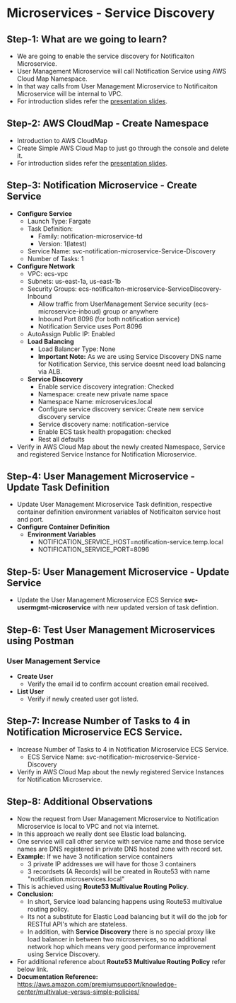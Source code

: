 # Microservices - Service Discovery

## Step-1: What are we going to learn?
- We are going to enable the service discovery for Notificaiton Microservice.
- User Management Microservice will call Notification Service using AWS Cloud Map Namespace. 
- In that way calls from User Management Microservice to Notificaiton Microservice will be internal to VPC. 
-  For introduction slides refer the [presentation slides](/otherfiles/presentations/AWS-FargateECS-Masterclass-Course.pdf). 

## Step-2: AWS CloudMap - Create Namespace
- Introduction to AWS CloudMap
- Create Simple AWS Cloud Map to just go through the console and delete it. 
-  For introduction slides refer the [presentation slides](/otherfiles/presentations/AWS-FargateECS-Masterclass-Course.pdf). 

## Step-3: Notification Microservice - Create Service
- **Configure Service**
    - Launch Type: Fargate
    - Task Definition:
        - Family: notification-microservice-td
        - Version: 1(latest) 
    - Service Name: svc-notification-microservice-Service-Discovery
    - Number of Tasks: 1
- **Configure Network**
    - VPC: ecs-vpc
    - Subnets: us-east-1a, us-east-1b
    - Security Groups: ecs-notificaiton-microservice-ServiceDiscovery-Inbound 
        - Allow traffic from UserManagement Service security (ecs-microservice-inboud) group or anywhere
        - Inbound Port 8096 (for both notification service)
        - Notification Service uses Port 8096
    - AutoAssign Public IP: Enabled        
    - **Load Balancing**
        - Load Balancer Type: None
        - **Important Note:** As we are using Service Discovery DNS name for Notification Service, this service doesnt need load balancing via ALB. 
    - **Service Discovery**
        - Enable service discovery integration: Checked
        - Namespace: create new private name space 
        - Namespace Name: microservices.local
        - Configure service discovery service: Create new service discovery service
        - Service discovery name: notification-service
        - Enable ECS task health propagation: checked
        - Rest all defaults
- Verify in AWS Cloud Map about the newly created Namespace, Service and registered Service Instance for Notification Microservice. 

## Step-4: User Management Microservice - Update Task Definition 
- Update User Management Microservice Task definition, respective container definition environment variables of Notificaiton service host and port. 
- **Configure Container Definition**
    - **Environment Variables**
        - NOTIFICATION_SERVICE_HOST=notification-service.temp.local
        - NOTIFICATION_SERVICE_PORT=8096

## Step-5: User Management Microservice - Update Service
- Update the User Management Microservice ECS Service **svc-usermgmt-microservice** with new updated version of task defintion.

## Step-6: Test User Management Microservices using Postman
### User Management Service
- **Create User**
    - Verify the email id to confirm account creation email received.
- **List User**   
    - Verify if newly created user got listed. 

## Step-7: Increase Number of Tasks to 4 in Notification Microservice ECS Service.
- Increase Number of Tasks to 4 in Notification Microservice ECS Service.
    - ECS Service Name: svc-notification-microservice-Service-Discovery
- Verify in AWS Cloud Map about the newly registered Service Instances for Notification Microservice. 

## Step-8: Additional Observations
- Now the request from User Management Microservice to Notification Microservice is local to VPC and not via internet.
- In this approach we really dont see Elastic load balancing.
- One service will call other service with service name and those service names are DNS registered in private DNS hosted zone with record set.
- **Example:** If we have 3 notification service containers 
    - 3 private IP addresses we will have for those 3 containers
    - 3 recordsets (A Records) will be created in Route53 with name "notification.microservices.local"
- This is achieved using **Route53 Multivalue Routing Policy**. 
- **Conclusion:**  
    - In short, Service load balancing happens using Route53 multivalue routing policy. 
    - Its not a substitute for Elastic Load balancing but it will do the job for RESTful API's which are stateless.
    - In addition, with **Service Discovery** there is no special proxy like load balancer in between two microservices, so no additional network hop which means very good performance improvement using Service Discovery. 
- For additional reference about **Route53 Multivalue Routing Policy** refer below link.
- **Documentation Reference:** https://aws.amazon.com/premiumsupport/knowledge-center/multivalue-versus-simple-policies/